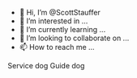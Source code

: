 - 👋 Hi, I’m @ScottStauffer
- 👀 I’m interested in ...
- 🌱 I’m currently learning ...
- 💞️ I’m looking to collaborate on ...
- 📫 How to reach me ...

Service dog
Guide dog


<!---
ScottStauffer/ScottStauffer is a ✨ special ✨ repository because its `README.md` (this file) appears on your GitHub profile.
You can click the Preview link to take a look at your changes.
--->
